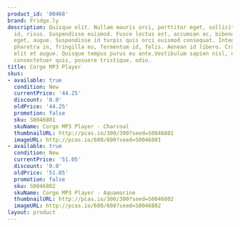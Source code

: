 ```yaml
---
product_id: '00468'
brand: Fridge.ly
description: Quisque elit. Nullam mauris orci, porttitor eget, sollicitudin non, vulputate
  id, risus. Suspendisse euismod. Fusce lectus est, accumsan ac, bibendum sed, porta
  eget, augue. Suspendisse id turpis quis orci euismod consequat. Integer sem velit,
  pharetra in, fringilla eu, fermentum id, felis. Aenean id libero. Cras dignissim
  elit et augue. Quisque tempus purus eu ante.Vestibulum sapien nisl, ornare auctor,
  consectetuer quis, posuere tristique, odio.
title: Corge MP3 Player
skus:
- available: true
  condition: New
  currentPrice: '44.25'
  discount: '0.0'
  oldPrice: '44.25'
  promotion: false
  sku: S0046801
  skuName: Corge MP3 Player - Charcoal
  thumbnailURL: http://pcas.io/300/300?seed=S0046801
  imageURL: http://pcas.io/600/600?seed=S0046801
- available: true
  condition: New
  currentPrice: '51.05'
  discount: '0.0'
  oldPrice: '51.05'
  promotion: false
  sku: S0046802
  skuName: Corge MP3 Player - Aquamarine
  thumbnailURL: http://pcas.io/300/300?seed=S0046802
  imageURL: http://pcas.io/600/600?seed=S0046802
layout: product
---
```

